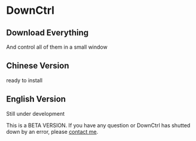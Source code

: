 # DownCtrl

## Download Everything

And control all of them in a small window

## Chinese Version

ready to install

## English Version

Still under development

This is a BETA VERSION. If you have any question or DownCtrl has shutted down by an error, please [contact me](https://rgzz448040849.wordpress.com/contact/).
